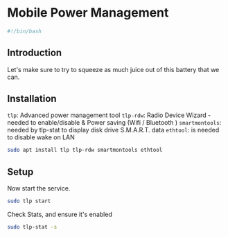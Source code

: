 # Mobile Power Management

```bash
#!/bin/bash
```

## Introduction

Let's make sure to try to squeeze as much juice out of this battery that we can.

## Installation

`tlp`: Advanced power management tool
`tlp-rdw`: Radio Device Wizard - needed to enable/disable & Power saving (Wifi / Bluetooth )
`smartmontools`: needed by tlp-stat to display disk drive S.M.A.R.T. data
`ethtool`: is needed to disable wake on LAN

```bash
sudo apt install tlp tlp-rdw smartmontools ethtool 
```

## Setup

Now start the service.

```bash
sudo tlp start
```

Check Stats, and ensure it's enabled

```bash
sudo tlp-stat -s
```
